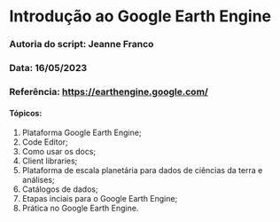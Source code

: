 # Introdução ao Google Earth Engine

### Autoria do script: Jeanne Franco
### Data: 16/05/2023
### Referência: https://earthengine.google.com/

#### Tópicos:
1. Plataforma Google Earth Engine;
2. Code Editor;
3. Como usar os docs;
4. Client libraries;
5. Plataforma de escala planetária para dados de ciências da terra e análises;
6. Catálogos de dados;
7. Etapas inciais para o Google Earth Engine;
8. Prática no Google Earth Engine.
